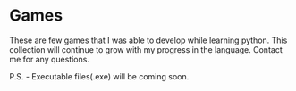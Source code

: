 # Games
These are few games that I was able to develop while learning python. 
This collection will continue to grow with my progress in the language. 
Contact me for any questions. 


P.S. - Executable files(.exe) will be coming soon. 
